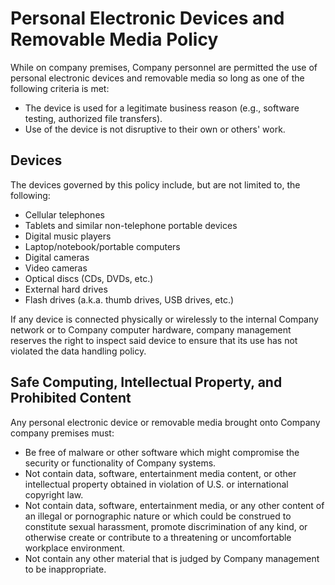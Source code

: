 # Personal Electronic Devices and Removable Media Policy

While on company premises, Company personnel are permitted the use of personal electronic devices and removable media so long as one of the following criteria is met:

- The device is used for a legitimate business reason (e.g., software testing, authorized file transfers).
- Use of the device is not disruptive to their own or others' work.

## Devices

The devices governed by this policy include, but are not limited to, the following:

- Cellular telephones
- Tablets and similar non-telephone portable devices
- Digital music players
- Laptop/notebook/portable computers
- Digital cameras
- Video cameras
- Optical discs (CDs, DVDs, etc.)
- External hard drives
- Flash drives (a.k.a. thumb drives, USB drives, etc.)

If any device is connected physically or wirelessly to the internal Company network or to Company computer hardware, company management reserves the right to inspect said device to ensure that its use has not violated the data handling policy.

## Safe Computing, Intellectual Property, and Prohibited Content

Any personal electronic device or removable media brought onto Company company premises must:

- Be free of malware or other software which might compromise the security or functionality of Company systems.
- Not contain data, software, entertainment media content, or other intellectual property obtained in violation of U.S. or international copyright law.
- Not contain data, software, entertainment media, or any other content of an illegal or pornographic nature or which could be construed to constitute sexual harassment, promote discrimination of any kind, or otherwise create or contribute to a threatening or uncomfortable workplace environment.
- Not contain any other material that is judged by Company management to be inappropriate.
